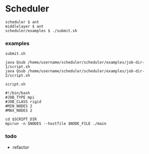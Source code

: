 # Scheduler

```shell
scheduler $ ant
middlelayer $ ant
scheduler/examples $ ./submit.sh
```

### examples
`submit.sh`  
```
java Qsub /home/username/scheduler/scheduler/examples/job-dir-1/script.sh
java Qsub /home/username/scheduler/scheduler/examples/job-dir-2/script.sh
```

`script.sh`  
```
#!/bin/bash
#JOB_TYPE mpi
#JOB_CLASS rigid
#MIN_NODES 2
#MAX_NODES 2

cd $SCRIPT_DIR
mpirun -n $NODES --hostfile $NODE_FILE ./main
```

### todo
- refactor
